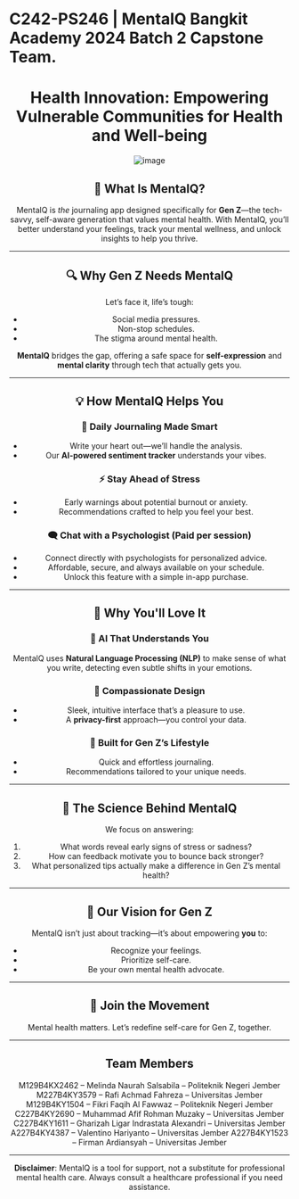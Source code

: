 # C242-PS246 | MentalQ Bangkit Academy 2024 Batch 2 Capstone Team.

<div align='center'>
  <h1>
  Health Innovation: Empowering Vulnerable Communities for Health and Well-being
  </h1>

![image](https://github.com/user-attachments/assets/7e0ea2a3-dced-4717-b3c4-8d4e65cacb41)  

## 🌟 **What Is MentalQ?**  

MentalQ is *the* journaling app designed specifically for **Gen Z**—the tech-savvy, self-aware generation that values mental health. With MentalQ, you’ll better understand your feelings, track your mental wellness, and unlock insights to help you thrive.  

---

## 🔍 **Why Gen Z Needs MentalQ**  

Let’s face it, life’s tough:  
- Social media pressures.  
- Non-stop schedules.  
- The stigma around mental health.  

**MentalQ** bridges the gap, offering a safe space for **self-expression** and **mental clarity** through tech that actually gets you.  

---

## 💡 **How MentalQ Helps You**  

### 🌈 **Daily Journaling Made Smart**  
- Write your heart out—we’ll handle the analysis.  
- Our **AI-powered sentiment tracker** understands your vibes.   

### ⚡ **Stay Ahead of Stress**  
- Early warnings about potential burnout or anxiety.  
- Recommendations crafted to help you feel your best.  

### 🗨️ **Chat with a Psychologist (Paid per session)**  
- Connect directly with psychologists for personalized advice.  
- Affordable, secure, and always available on your schedule.  
- Unlock this feature with a simple in-app purchase.

---

## 🚀 **Why You'll Love It**  

### 🤖 **AI That Understands You**  
MentalQ uses **Natural Language Processing (NLP)** to make sense of what you write, detecting even subtle shifts in your emotions.  

### 💌 **Compassionate Design**  
- Sleek, intuitive interface that’s a pleasure to use.  
- A **privacy-first** approach—you control your data.  

### 🎯 **Built for Gen Z’s Lifestyle**  
- Quick and effortless journaling.  
- Recommendations tailored to your unique needs.  

---

## 🔬 **The Science Behind MentalQ**  

We focus on answering:  
1. What words reveal early signs of stress or sadness?  
2. How can feedback motivate you to bounce back stronger?  
3. What personalized tips actually make a difference in Gen Z’s mental health?  

---

## 🌟 **Our Vision for Gen Z**  

MentalQ isn’t just about tracking—it’s about empowering **you** to:  
- Recognize your feelings.  
- Prioritize self-care.  
- Be your own mental health advocate.  

---

## 🤝 **Join the Movement**  

Mental health matters. Let’s redefine self-care for Gen Z, together.  

---  

##  **Team Members**  

M129B4KX2462 – Melinda Naurah Salsabila – Politeknik Negeri Jember
M227B4KY3579 – Rafi Achmad Fahreza – Universitas Jember 
M129B4KY1504 – Fikri Faqih Al Fawwaz – Politeknik Negeri Jember
C227B4KY2690 – Muhammad Afif Rohman Muzaky – Universitas Jember
C227B4KY1611   – Gharizah Ligar Indrastata Alexandri – Universitas Jember
A227B4KY4387 –  Valentino Hariyanto – Universitas Jember 
A227B4KY1523 –  Firman Ardiansyah – Universitas Jember 

---  

**Disclaimer**: MentalQ is a tool for support, not a substitute for professional mental health care. Always consult a healthcare professional if you need assistance.
